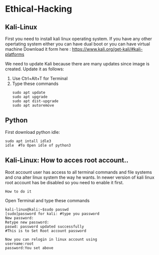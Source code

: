 # Ethical-Hacking

## Kali-Linux

First you need to install kali linux operating system. If you have any other opertating system either you can have dual boot or you can have virtual machine
Download it form here : https://www.kali.org/get-kali/#kali-platforms

We need to update Kali because there are many updates since image is created. Update it as follows:
1. Use Ctrl+Alt+T for Terminal
2. Type these commands
   ```
   sudo apt update
   sudo apt upgrade
   sudo apt dist-upgrade
   sudo apt autoremove
   ```
   
## Python
First download python idle:
```
sudo apt intall idle3
idle  #To Open idle of python3
```

## Kali-Linux: How to acces root account..

Root account user has access to all terminal commands and file systems and cna alter linux system the way he wants. In newer version of kali linux root account has be disabled so you need to enable it first.

`How to do it`

Open Terminal and type these commands
```
kali-linux@kali:~$sudo passwd
[sudo]password for kali: #type you password
New password:
Retype new password:
paswd: password updated successfully
#This is to Set Root account password

Now you can relogin in linux account using
username:root
password:You set above
```
